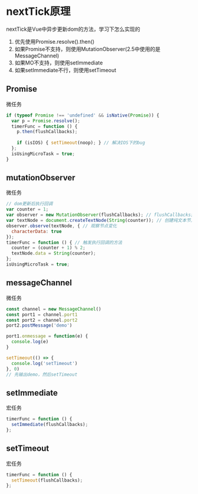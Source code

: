 # nextTick原理
nextTick是Vue中异步更新dom的方法，学习下怎么实现的
1. 优先使用Promise.resolve().then()
2. 如果Promise不支持，则使用MutationObserver(2.5中使用的是MessageChannel)
3. 如果MO不支持，则使用setImmediate
4. 如果setImmediate不行，则使用setTimeout

## Promise
微任务
```js
if (typeof Promise !== 'undefined' && isNative(Promise)) {
  var p = Promise.resolve();
  timerFunc = function () {
    p.then(flushCallbacks);
    
    if (isIOS) { setTimeout(noop); } // 解决IOS下的bug
  };
  isUsingMicroTask = true;
}
```

## mutationObserver
微任务
```js
// dom更新后执行回调
var counter = 1;
var observer = new MutationObserver(flushCallbacks); // flushCallbacks执行回调函数 
var textNode = document.createTextNode(String(counter)); // 创建纯文本节点
observer.observe(textNode, { // 观察节点变化
  characterData: true
});
timerFunc = function () { // 触发执行回调的方法
  counter = (counter + 1) % 2;
  textNode.data = String(counter);
};
isUsingMicroTask = true;
```

## messageChannel
微任务
```js
const channel = new MessageChannel()
const port1 = channel.port1
const port2 = channel.port2
port2.postMessage('demo')

port1.onmessage = function(e) {
  console.log(e)
}

setTimeout(() => {
  console.log('setTimeout')
}, 0)
// 先输出demo，然后setTimeout
```

## setImmediate
宏任务
```js
timerFunc = function () {
  setImmediate(flushCallbacks);
};
```

## setTimeout
宏任务
```js
timerFunc = function () {
  setTimeout(flushCallbacks);
};
```
